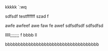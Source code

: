 kkkkk    `:wq

sdfsdf
testffffff
szad
f

awfe
awfeef
awe
faw
fe
awef
sdfsdfsdf
sdfsdfsd

lllll;;;;;;;
f
bbbb  ll

bbbbbbbbbbbbbbbbbbbbbbbbbbbbbbbbbbbb
